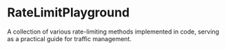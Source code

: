# RateLimitPlayground
A collection of various rate-limiting methods implemented in code, serving as a practical guide for traffic management.
